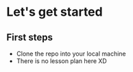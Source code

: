 # Let's get started

## First steps
- Clone the repo into your local machine
- There is no lesson plan here XD

